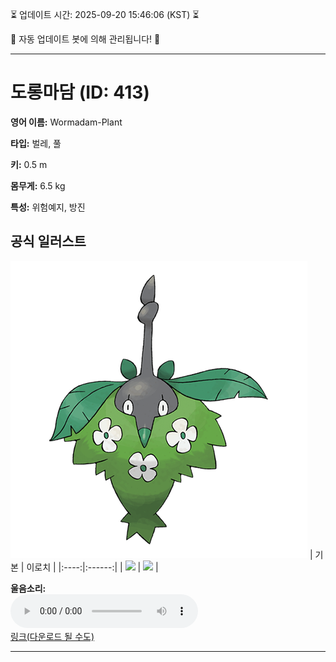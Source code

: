 
⏳ 업데이트 시간: 2025-09-20 15:46:06 (KST) ⏳

🤖 자동 업데이트 봇에 의해 관리됩니다! 🤖

---

# 도롱마담 (ID: 413)
**영어 이름:** Wormadam-Plant

**타입:** 벌레, 풀

**키:** 0.5 m

**몸무게:** 6.5 kg

**특성:** 위험예지, 방진

## 공식 일러스트
![](https://raw.githubusercontent.com/PokeAPI/sprites/master/sprites/pokemon/other/official-artwork/413.png)
| 기본 | 이로치 |
|:----:|:------:|
| <img src="https://raw.githubusercontent.com/PokeAPI/sprites/master/sprites/pokemon/413.png" width="200"> | <img src="https://raw.githubusercontent.com/PokeAPI/sprites/master/sprites/pokemon/shiny/413.png" width="200"> |

**울음소리:**<br><audio controls src="https://raw.githubusercontent.com/PokeAPI/cries/main/cries/pokemon/latest/413.ogg"></audio><br> [링크(다운로드 될 수도)](https://raw.githubusercontent.com/PokeAPI/cries/main/cries/pokemon/latest/413.ogg)


---
